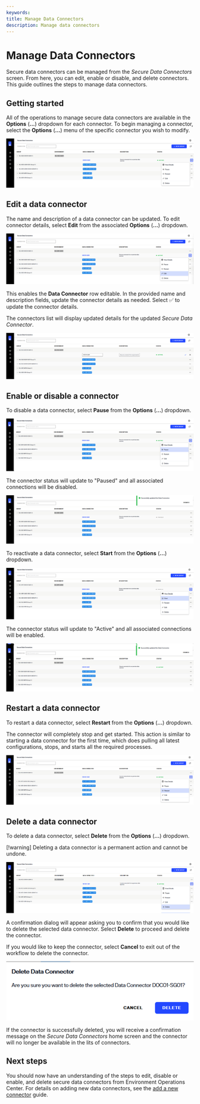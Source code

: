 ```yaml
---
keywords:
title: Manage Data Connectors
description: Manage data connectors
---
```

# Manage Data Connectors

Secure data connectors can be managed from the *Secure Data Connectors* screen. From here, you can edit, enable or disable, and delete connectors. This guide outlines the steps to manage data connectors.

## Getting started

All of the operations to manage secure data connectors are available in the **Options** (**...**) dropdown for each connector. To begin managing a connector, select the **Options** (**...**) menu of the specific connector you wish to modify.

![image description](images/options.png)

## Edit a data connector

The name and description of a data connector can be updated. To edit connector details, select **Edit** from the associated **Options** (**...**) dropdown.

![image description](images/select-edit.png)

This enables the **Data Connector** row editable. In the provided name and description fields, update the connector details as needed. Select :white_check_mark: to update the connector details.

The connectors list will display updated  details for the updated *Secure Data Connector*.

![image description](images/update-info.png)

## Enable or disable a connector

To disable a data connector, select **Pause** from the **Options** (**...**) dropdown.

![image description](images/disable.png)

The connector status will update to "Paused" and all associated connections will be disabled.

![image description](images/paused.png)

To reactivate a data connector, select **Start** from the **Options** (**...**) dropdown.

![image description](images/enable.png)

The connector status will update to "Active" and all associated connections will be enabled.

![image description](images/active.png)

## Restart a data connector

To restart a data connector, select **Restart** from the **Options** (**...**) dropdown.

The connector will completely stop and get started. This action is similar to starting a data connector for the first time, which does pulling all latest configurations, stops, and starts all the required processes.

![image description](images/restart.png)

## Delete a data connector

To delete a data connector, select **Delete** from the **Options** (**...**) dropdown.

[!warning] Deleting a data connector is a permanent action and cannot be undone.

![image description](images/delete.png)

A confirmation dialog will appear asking you to confirm that you would like to delete the selected data connector. Select **Delete** to proceed and delete the connector.

If you would like to keep the connector, select **Cancel** to exit out of the workflow to delete the connector.

![image description](images/confirm-delete.png)

If the connector is successfully deleted, you will receive a confirmation message on the *Secure Data Connectors* home screen and the connector will no longer be available in the lits of connectors.

## Next steps

You should now have an understanding of the steps to edit, disable or enable, and delete secure data connectors from Environment Operations Center. For details on adding new data connectors, see the [add a new connector](add-data-connector.md) guide.
